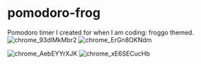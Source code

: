 # pomodoro-frog
Pomodoro timer I created for when I am coding: froggo themed.
![chrome_93dlMkMbr2](https://github.com/iLi01/pomodoro-frog/assets/140189297/15c0b9a5-84b7-414c-9a4a-c492bec10f72)
![chrome_ErGn8OKNdm](https://github.com/iLi01/pomodoro-frog/assets/140189297/5cc3a6fd-d212-44b9-a29a-48ffcb40ba28)

![chrome_AebEYYrXJK](https://github.com/iLi01/pomodoro-frog/assets/140189297/2aab6eb8-28b9-44b7-9e9c-9d144dcd0eb2) ![chrome_xE6SECucHb](https://github.com/iLi01/pomodoro-frog/assets/140189297/24f1a33d-6fa4-4fe9-bf47-818f7aaecedf)

